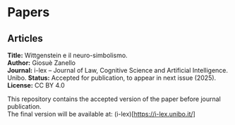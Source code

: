 # Papers

## Articles
**Title:** Wittgenstein e il neuro-simbolismo.  
**Author:** Giosuè Zanello  
**Journal:** i-lex – Journal of Law, Cognitive Science and Artificial Intelligence. Unibo.
**Status:** Accepted for publication, to appear in next issue (2025).  
**License:** CC BY 4.0


This repository contains the accepted version of the paper before journal publication.  
The final version will be available at: (i-lex)[https://i-lex.unibo.it/]
